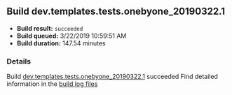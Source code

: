 ## Build dev.templates.tests.onebyone_20190322.1
- **Build result:** `succeeded`
- **Build queued:** 3/22/2019 10:59:51 AM
- **Build duration:** 147.54 minutes
### Details
Build [dev.templates.tests.onebyone_20190322.1](https://winappstudio.visualstudio.com/web/build.aspx?pcguid=a4ef43be-68ce-4195-a619-079b4d9834c2&builduri=vstfs%3a%2f%2f%2fBuild%2fBuild%2f27337) succeeded
Find detailed information in the [build log files](https://uwpctdiags.blob.core.windows.net/buildlogs/dev.templates.tests.onebyone_20190322.1_logs.zip)

